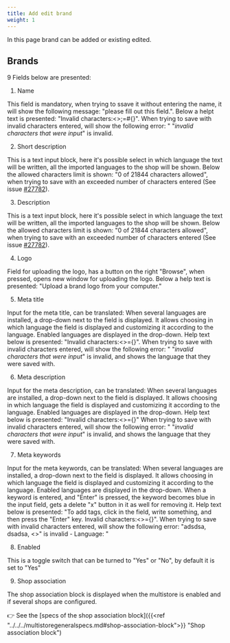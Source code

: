 ```yaml
---
title: Add edit brand
weight: 1
---
```


In this page brand can be added or existing edited.

## Brands 

9 Fields below are presented:

1) Name

This field is mandatory, when trying to ssave it without entering the name, it will show the following message: "please fill out this field.". Below a helpt text is presented: "Invalid characters:<>;=#{}". When trying to save with invalid characters entered, will show the following error: " "*invalid characters that were input*" is invalid. 

2) Short description

This is a text input block, here it's possible select in which language the text will be written, all the imported languages to the shop will be shown. Below the allowed characters limit is shown: "0 of 21844 characters allowed", when trying to save with an exceeded number of characters entered (See issue [#27782](https://github.com/PrestaShop/PrestaShop/issues/27782)).

3) Description

This is a text input block, here it's possible select in which language the text will be written, all the imported languages to the shop will be shown. Below the allowed characters limit is shown: "0 of 21844 characters allowed", when trying to save with an exceeded number of characters entered (See issue [#27782](https://github.com/PrestaShop/PrestaShop/issues/27782)).

4) Logo

Field for uploading the logo, has a button on the right "Browse", when pressed, opens new window for uploading the logo. Below a help text is presented: "Upload a brand logo from your computer."

5) Meta title

Input for the meta title, can be translated: When several languages are installed, a drop-down next to the field is displayed. It allows choosing in which language the field is displayed and customizing it according to the language. Enabled languages are displayed in the drop-down. Help text below is presented: "Invalid characters:<>={}". When trying to save with invalid characters entered, will show the following error: " "*invalid characters that were input*" is invalid, and shows the language that they were saved with. 

6) Meta description

Input for the meta description, can be translated: When several languages are installed, a drop-down next to the field is displayed. It allows choosing in which language the field is displayed and customizing it according to the language. Enabled languages are displayed in the drop-down. Help text below is presented: "Invalid characters:<>={}" When trying to save with invalid characters entered, will show the following error: " "*invalid characters that were input*" is invalid, and shows the language that they were saved with. 

7) Meta keywords

Input for the meta keywords, can be translated: When several languages are installed, a drop-down next to the field is displayed. It allows choosing in which language the field is displayed and customizing it according to the language. Enabled languages are displayed in the drop-down. 
When a keyword is entered, and "Enter" is pressed, the keyword becomes blue in the input field, gets a delete "x" button in it as well for removing it.
Help text below is presented: "To add tags, click in the field, write something, and then press the "Enter" key. Invalid characters:<>={}". When trying to save with invalid characters entered, will show the following error: "adsdsa, dsadsa, <>" is invalid - Language: "

8) Enabled

This is a toggle switch that can be turned to "Yes" or "No", by default it is set to "Yes"

9) Shop association

The shop association block is displayed when the multistore is enabled and if several shops are configured.

👉 See the [specs of the shop association block]({{<ref "../../../multistoregeneralspecs.md#shop-association-block">}} "Shop association block") 
